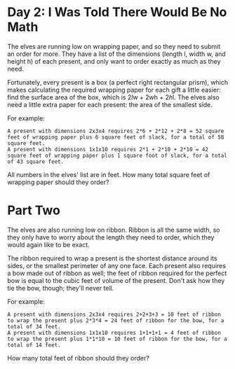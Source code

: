 # Day 2: I Was Told There Would Be No Math

The elves are running low on wrapping paper, and so they need to submit an order for more. They have a list of the dimensions (length l, width w, and height h) of each present, and only want to order exactly as much as they need.

Fortunately, every present is a box (a perfect right rectangular prism), which makes calculating the required wrapping paper for each gift a little easier: find the surface area of the box, which is 2*l*w + 2*w*h + 2*h*l. The elves also need a little extra paper for each present: the area of the smallest side.

For example:

```
A present with dimensions 2x3x4 requires 2*6 + 2*12 + 2*8 = 52 square feet of wrapping paper plus 6 square feet of slack, for a total of 58 square feet.
A present with dimensions 1x1x10 requires 2*1 + 2*10 + 2*10 = 42 square feet of wrapping paper plus 1 square foot of slack, for a total of 43 square feet.
```

All numbers in the elves' list are in feet. How many total square feet of wrapping paper should they order?


# Part Two

The elves are also running low on ribbon. Ribbon is all the same width, so they only have to worry about the length they need to order, which they would again like to be exact.

The ribbon required to wrap a present is the shortest distance around its sides, or the smallest perimeter of any one face. Each present also requires a bow made out of ribbon as well; the feet of ribbon required for the perfect bow is equal to the cubic feet of volume of the present. Don't ask how they tie the bow, though; they'll never tell.

For example:

```
A present with dimensions 2x3x4 requires 2+2+3+3 = 10 feet of ribbon to wrap the present plus 2*3*4 = 24 feet of ribbon for the bow, for a total of 34 feet.
A present with dimensions 1x1x10 requires 1+1+1+1 = 4 feet of ribbon to wrap the present plus 1*1*10 = 10 feet of ribbon for the bow, for a total of 14 feet.
```

How many total feet of ribbon should they order?

